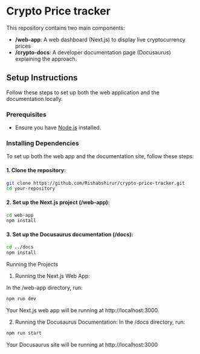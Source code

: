 # Crypto Price tracker

This repository contains two main components:

- **/web-app**: A web dashboard (Next.js) to display live cryptocurrency prices
- **/crypto-docs**: A developer documentation page (Docusaurus) explaining the approach.

## Setup Instructions

Follow these steps to set up both the web application and the documentation locally.

### Prerequisites

- Ensure you have [Node.js](https://nodejs.org/) installed.

### Installing Dependencies

To set up both the web app and the documentation site, follow these steps:

#### 1. Clone the repository:

```bash
git clone https://github.com/Rishabshirur/crypto-price-tracker.git
cd your-repository
```

#### 2. Set up the Next.js project (/web-app):
```bash
cd web-app
npm install
```

#### 3. Set up the Docusaurus documentation (/docs):
```bash
cd ../docs
npm install
```

Running the Projects
1. Running the Next.js Web App:

In the /web-app directory, run:
```bash
npm run dev
```
Your Next.js web app will be running at http://localhost:3000.

2. Running the Docusaurus Documentation:
In the /docs directory, run:
```bash
npm run start
```
Your Docusaurus site will be running at http://localhost:3000 
